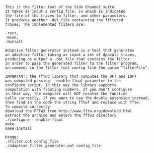     This is the filter tool of the Side Channel suite.
    It takes as input a config file, in which is indicated
    the file of the traces to filter, and other parameters.
    It produces another .dat file containing the filtered
    traces. The implemented filters are:
    
    -rect,
    -Hann,
    -Nuttall 
    
    Adaptive filter generator instead is a tool that generates
    an adaptive filter taking as input a set of dpacalc traces,
    producing as output a .dat file that contains the filter.
    In order to pass the generated filter to the filter program,
    un-comment in the filter tool config file the param "filterFile".
    
    IMPORTANT: the fftw3 library that computes the DFT and IDFT
    was compiled passing --enable-float parameter to the 
    configure script. In this way the library supports 
    computation with floating numbers. If you don't configure 
    in that way, the compiler will NOT resolve the function 
    calls correctly. If you want to use the double estension instead,
    then find in the code the string fftwf and replace with fftw.
    To compile correctly:
    download the FFTW3 from http://www.fftw.org/download.html
    extract the archive and enters the fftw3 directory
    ./configure --enable-float
    make
    make install
    
    Usage:
    ./filter.out config_file
    ./adaptive_filter_generator.out config_file
